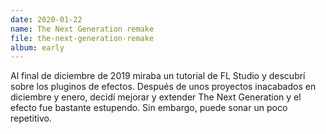 ```yaml
---
date: 2020-01-22
name: The Next Generation remake
file: the-next-generation-remake
album: early
---
```


Al final de diciembre de 2019 miraba un tutorial de FL Studio y descubrí sobre los pluginos de efectos. Después de unos proyectos inacabados en diciembre y enero, decidí mejorar y extender The Next Generation y el efecto fue bastante estupendo. Sin embargo, puede sonar un poco repetitivo.

